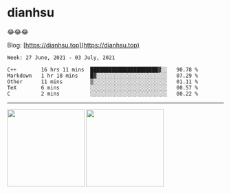
# dianhsu

:joy::joy::joy:

Blog: [https://dianhsu.top](https://dianhsu.top)

<!--START_SECTION:waka-->
```text
Week: 27 June, 2021 - 03 July, 2021

C++        16 hrs 11 mins  ██████████████████████▓░░   90.78 % 
Markdown   1 hr 18 mins    █▓░░░░░░░░░░░░░░░░░░░░░░░   07.29 % 
Other      11 mins         ▒░░░░░░░░░░░░░░░░░░░░░░░░   01.11 % 
TeX        6 mins          ░░░░░░░░░░░░░░░░░░░░░░░░░   00.57 % 
C          2 mins          ░░░░░░░░░░░░░░░░░░░░░░░░░   00.22 % 
```
<!--END_SECTION:waka-->

---


<a href="https://github.com/dianhsu"><img src="https://github-readme-stats.vercel.app/api?username=dianhsu&count_private=true" height="180" /></a> <a href="https://github.com/dianhsu"><img src="https://github-readme-stats.vercel.app/api/top-langs/?username=dianhsu&langs_count=8&hide=html,css&layout=compact" height="180" /></a>
